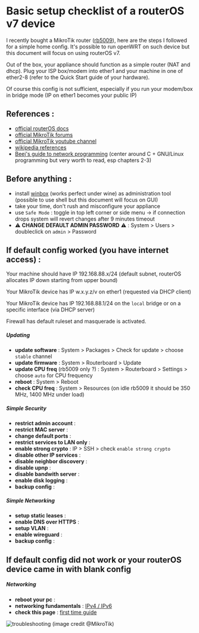 # Basic setup checklist of a routerOS v7 device

I recently bought a MikroTik router ([rb5009](https://mikrotik.com/product/rb5009ug_s_in)), here are the steps I followed for a simple home config. It's possible to run openWRT on such device but this document will focus on using routerOS v7.

Out of the box, your appliance should function as a simple router (NAT and dhcp). Plug your ISP box/modem into ether1 and your machine in one of ether2-8 (refer to the Quick Start guide of your hardware).

Of course this config is not sufficient, especially if you run your modem/box in bridge mode (IP on ether1 becomes your public IP)

## References :

- [official routerOS docs](https://help.mikrotik.com/docs/display/ROS/RouterOS)
- [official MikroTik forums](https://forum.mikrotik.com/)
- [official MikroTik youtube channel](https://www.youtube.com/mikrotik)
- [wikipedia references](https://en.wikipedia.org/wiki/Internet_protocol_suite#External_links)
- [Beej's guide to network programming](https://www.beej.us/guide/bgnet/) (center around C + GNU/Linux programming but very worth to read, esp chapters 2-3)

## Before anything :

- install [winbox](https://mikrotik.com/download) (works perfect under wine) as administration tool (possible to use shell but this document will focus on GUI)
- take your time, don't rush and misconfigure your appliance
- use `Safe Mode` : toggle in top left corner or side menu -> if connection drops system will revert changes after 9 minutes timeout
- ⚠️ __CHANGE DEFAULT ADMIN PASSWORD__ ⚠️ : System > Users > doubleclick on `admin` > Password

## If default config worked (you have internet access) :

Your machine should have IP 192.168.88.x/24 (default subnet, routerOS allocates IP down starting from upper bound)

Your MikroTik device has IP w.x.y.z/v on ether1 (requested via DHCP client)

Your MikroTik device has IP 192.168.88.1/24 on the `local` bridge or on a specific interface (via DHCP server)

Firewall has default ruleset and masquerade is activated.

##### Updating

- __update software__ : System > Packages > Check for update > choose `stable` channel
- __update firmware__ : System > Routerboard > Update
- __update CPU freq__ (rb5009 only ?) : System > Routerboard > Settings > choose `auto` for CPU frequency
- __reboot__ : System > Reboot
- __check CPU freq__ : System > Resources (on idle rb5009 it should be 350 MHz, 1400 MHz under load) 

##### Simple Security

- __restrict admin account__ :
- __restrict MAC server__ :
- __change default ports__ :
- __restrict services to LAN only__ :
-  __enable strong crypto__ : IP > SSH > check `enable strong crypto`
- __disable other IP services__ :
- __disable neighbor discovery__ :
- __disable upnp__ :
- __disable bandwith server__ :
- __enable disk logging__ :
- __backup config__ :

##### Simple Networking

- __setup static leases__ :
- __enable DNS over HTTPS__ :
- __setup VLAN__ :
- __enable wireguard__ :
- __backup config__ :

## If default config did not work or your routerOS device came in with blank config

##### Networking

- __reboot your pc__ :
- __networking fundamentals__ : [IPv4 / IPv6](https://help.mikrotik.com/docs/display/ROS/IPv4+and+IPv6+Fundamentals)
- __check this page__ : [first time guide](https://help.mikrotik.com/docs/display/ROS/First+Time+Configuration)


![troubleshooting](https://help.mikrotik.com/docs/download/attachments/328151/troubleshoot_if_ping_fails.jpg?version=1&modificationDate=1582275155077&api=v2)
(image credit @MikroTik)
